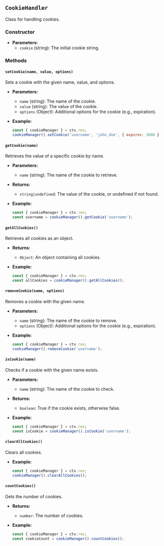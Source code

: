 ## `CookieHandler`

Class for handling cookies.

### Constructor

- **Parameters:**
  - `cookie` (string): The initial cookie string.

### Methods

#### `setCookie(name, value, options)`

Sets a cookie with the given name, value, and options.

- **Parameters:**
  - `name` (string): The name of the cookie.
  - `value` (string): The value of the cookie.
  - `options` (Object): Additional options for the cookie (e.g., expiration).

- **Example:**
  ```javascript
  const { cookieManager } = ctx.res;
  cookieManager().setCookie('username', 'john_doe', { expires: 3600 });
  ```

#### `getCookie(name)`

Retrieves the value of a specific cookie by name.

- **Parameters:**
  - `name` (string): The name of the cookie to retrieve.

- **Returns:**
  - `string|undefined`: The value of the cookie, or undefined if not found.

- **Example:**
  ```javascript
  const { cookieManager } = ctx.res;
  const username = cookieManager().getCookie('username');
  ```

#### `getAllCookies()`

Retrieves all cookies as an object.

- **Returns:**
  - `Object`: An object containing all cookies.

- **Example:**
  ```javascript
  const { cookieManager } = ctx.res;
  const allCookies = cookieManager().getAllCookies();
  ```

#### `removeCookie(name, options)`

Removes a cookie with the given name.

- **Parameters:**
  - `name` (string): The name of the cookie to remove.
  - `options` (Object): Additional options for the cookie (e.g., expiration).

- **Example:**
  ```javascript
  const { cookieManager } = ctx.res;
  cookieManager().removeCookie('username');
  ```

#### `isCookie(name)`

Checks if a cookie with the given name exists.

- **Parameters:**
  - `name` (string): The name of the cookie to check.

- **Returns:**
  - `boolean`: True if the cookie exists, otherwise false.

- **Example:**
  ```javascript
  const { cookieManager } = ctx.res;
  const isCookie = cookieManager().isCookie('username');
  ```

#### `clearAllCookies()`

Clears all cookies.

- **Example:**
  ```javascript
  const { cookieManager } = ctx.res;
  cookieManager().clearAllCookies();
  ```

#### `countCookies()`

Gets the number of cookies.

- **Returns:**
  - `number`: The number of cookies.

- **Example:**
  ```javascript
  const { cookieManager } = ctx.res;
  const cookieCount = cookieManager().countCookies();
  ```